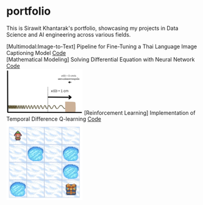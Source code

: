 # portfolio

This is Sirawit Khantarak's portfolio, showcasing my projects in Data Science and AI engineering across various fields.

[Multimodal:Image-to-Text] Pipeline for Fine-Tuning a Thai Language Image Captioning Model [Code](https://github.com/lesinthome/portfolio/blob/main/showcase_blip2_imgcapt4th.ipynb)<br>
[Mathematical Modeling] Solving Differential Equation with Neural Network [Code](https://github.com/lesinthome/portfolio/blob/main/lagaris_method_pytorch.ipynb)<br>
<img src="https://github.com/lesinthome/portfolio/blob/main/images/mass_spring.png" alt="Mass-Spring System" width="200" />
[Reinforcement Learning] Implementation of Temporal Difference Q-learning [Code](https://github.com/lesinthome/portfolio/blob/main/frozen_lake_offpolicy_td_qlearning.ipynb)<br>
<img src="https://github.com/lesinthome/portfolio/blob/main/images/frozen_lake.png" alt="Frozen Lake" width="200" />
